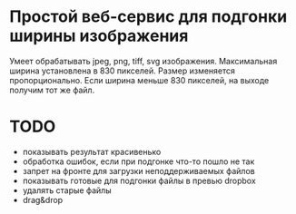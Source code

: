 # Простой веб-сервис для подгонки ширины изображения

Умеет обрабатывать jpeg, png, tiff, svg изображения. Максимальная
ширина установлена в 830 пикселей. Размер изменяется пропорционально.
Если ширина меньше 830 пикселей, на выходе получим тот же файл.

# TODO
 - показывать результат красивенько
 - обработка ошибок, если при подгонке что-то пошло не так
 - запрет на фронте для загрузки неподдерживаемых файлов
 - показывать готовые для подгонки файлы в превью dropbox
 - удалять старые файлы
 - drag&drop